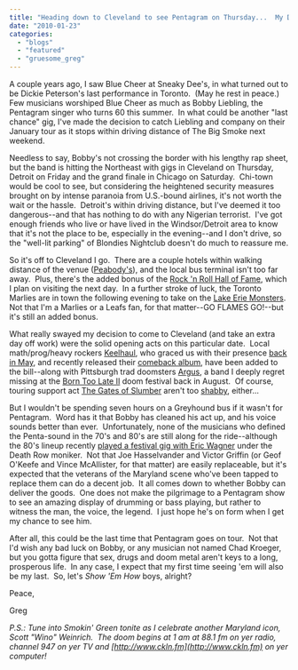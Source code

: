 ```yaml
---
title: "Heading down to Cleveland to see Pentagram on Thursday...  My DOOM awaits!"
date: "2010-01-23"
categories: 
  - "blogs"
  - "featured"
  - "gruesome_greg"
---
```


A couple years ago, I saw Blue Cheer at Sneaky Dee's, in what turned out to be Dickie Peterson's last performance in Toronto.  (May he rest in peace.)  Few musicians worshiped Blue Cheer as much as Bobby Liebling, the Pentagram singer who turns 60 this summer.  In what could be another "last chance" gig, I've made the decision to catch Liebling and company on their January tour as it stops within driving distance of The Big Smoke next weekend.

Needless to say, Bobby's not crossing the border with his lengthy rap sheet, but the band is hitting the Northeast with gigs in Cleveland on Thursday, Detroit on Friday and the grand finale in Chicago on Saturday.  Chi-town would be cool to see, but considering the heightened security measures brought on by intense paranoia from U.S.-bound airlines, it's not worth the wait or the hassle.  Detroit's within driving distance, but I've deemed it too dangerous--and that has nothing to do with any Nigerian terrorist.  I've got enough friends who live or have lived in the Windsor/Detroit area to know that it's not the place to be, especially in the evening--and I don't drive, so the "well-lit parking" of Blondies Nightclub doesn't do much to reassure me.

So it's off to Cleveland I go.  There are a couple hotels within walking distance of the venue ([Peabody's](http://www.peabodys.com/newlayout.htm)), and the local bus terminal isn't too far away.  Plus, there's the added bonus of the [Rock 'n Roll Hall of Fame](http://www.rockhall.com/), which I plan on visiting the next day.  In a further stroke of luck, the Toronto Marlies are in town the following evening to take on the [Lake Erie Monsters](http://www.lakeeriemonsters.com/).  Not that I'm a Marlies or a Leafs fan, for that matter--GO FLAMES GO!--but it's still an added bonus.

What really swayed my decision to come to Cleveland (and take an extra day off work) were the solid opening acts on this particular date.  Local math/prog/heavy rockers [Keelhaul](http://www.myspace.com/mykeelhaul), who graced us with their presence [back in May](http://www.toohightogetitright.com/reviews/concerts/may2109.html), and recently released their [comeback album](http://www.hellbound.ca/2009/08/keelhauls-triumphant-return/), have been added to the bill--along with Pittsburgh trad doomsters [Argus](http://www.myspace.com/theargus), a band I deeply regret missing at the [Born Too Late II](http://www.toohightogetitright.com/reviews/concerts/borntoolate.html) doom festival back in August.  Of course, touring support act [The Gates of Slumber](http://www.myspace.com/thegatesofslumber) aren't too [shabby](http://www.hellbound.ca/2009/12/the-gates-of-slumber-hymns-of-blood-and-thunder/), either...

But I wouldn't be spending seven hours on a Greyhound bus if it wasn't for Pentagram.  Word has it that Bobby has cleaned his act up, and his voice sounds better than ever.  Unfortunately, none of the musicians who defined the Penta-sound in the 70's and 80's are still along for the ride--although the 80's lineup recently [played a festival gig with Eric Wagner](http://www.bravewords.com/news/118346) under the Death Row moniker.  Not that Joe Hasselvander and Victor Griffin (or Geof O'Keefe and Vince McAllister, for that matter) are easily replaceable, but it's expected that the veterans of the Maryland scene who've been tapped to replace them can do a decent job.  It all comes down to whether Bobby can deliver the goods.  One does not make the pilgrimage to a Pentagram show to see an amazing display of drumming or bass playing, but rather to witness the man, the voice, the legend.  I just hope he's on form when I get my chance to see him.

After all, this could be the last time that Pentagram goes on tour.  Not that I'd wish any bad luck on Bobby, or any musician not named Chad Kroeger, but you gotta figure that sex, drugs and doom metal aren't keys to a long, prosperous life.  In any case, I expect that my first time seeing 'em will also be my last.  So, let's _Show 'Em How_ boys, alright?

Peace,

Greg

_P.S.: Tune into Smokin' Green tonite as I celebrate another Maryland icon, Scott "Wino" Weinrich.  The doom begins at 1 am at 88.1 fm on yer radio, channel 947 on yer TV and [http://www.ckln.fm](http://www.ckln.fm) on yer computer!_
